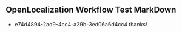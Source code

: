 ## OpenLocalization Workflow Test MarkDown
* e74d4894-2ad9-4cc4-a29b-3ed06a6d4cc4 
thanks!<!--HONumber=Mar16_HO2-->
